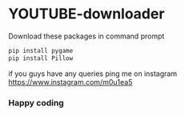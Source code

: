# YOUTUBE-downloader
Download these packages in command prompt
```python
pip install pygame
pip install Pillow
```
if you guys have any queries ping me on instagram <https://www.instagram.com/m0u1ea5>
### Happy coding
